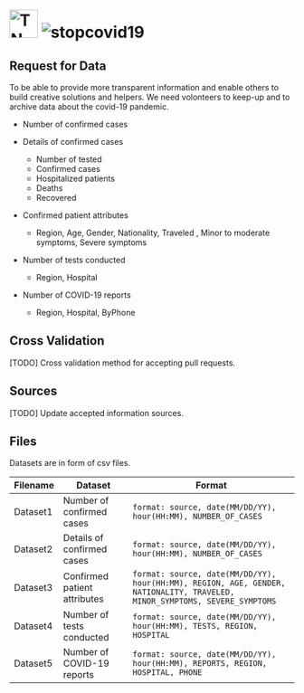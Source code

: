 # <img src="https://upload.wikimedia.org/wikipedia/commons/thumb/c/ce/Flag_of_Tunisia.svg/320px-Flag_of_Tunisia.svg.png" alt="TN" width="50px"/> ![stopcovid19](#)

## Request for Data

To be able to provide more transparent information and enable others to build creative solutions and helpers. We need volonteers to keep-up and to archive data about the covid-19 pandemic.

* Number of confirmed cases

* Details of confirmed cases
  * Number of tested 
  * Confirmed cases 
  * Hospitalized patients 
  * Deaths
  * Recovered

* Confirmed patient attributes 
  * Region, Age, Gender, Nationality, Traveled , Minor to moderate symptoms, Severe symptoms 
  
* Number of tests conducted
  * Region, Hospital

* Number of COVID-19 reports
  * Region, Hospital, ByPhone

## Cross Validation

[TODO] Cross validation method for accepting pull requests.

## Sources

[TODO] Update accepted information sources.

## Files
Datasets are in form of csv files.

|Filename   |Dataset   |Format   |
|---|---|---|
|Dataset1   |Number of confirmed cases   | `format: source, date(MM/DD/YY), hour(HH:MM), NUMBER_OF_CASES `   |
|Dataset2   |Details of confirmed cases   |`format: source, date(MM/DD/YY), hour(HH:MM), NUMBER_OF_CASES `   |
|Dataset3   |Confirmed patient attributes   |`format: source, date(MM/DD/YY), hour(HH:MM), REGION, AGE, GENDER, NATIONALITY, TRAVELED, MINOR_SYMPTOMS, SEVERE_SYMPTOMS`   |
|Dataset4   |Number of tests conducted   |`format: source, date(MM/DD/YY), hour(HH:MM), TESTS, REGION, HOSPITAL`   |
|Dataset5   |Number of COVID-19 reports   |`format: source, date(MM/DD/YY), hour(HH:MM), REPORTS, REGION, HOSPITAL, PHONE`   |
